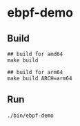 # ebpf-demo
## Build
```shell
## build for amd64
make build

## build for arm64
make build ARCH=arm64
```
## Run
```shell
./bin/ebpf-demo
```
